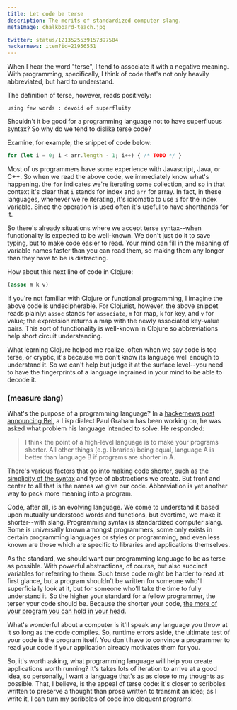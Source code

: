 ```yaml
---
title: Let code be terse
description: The merits of standardized computer slang.
metaImage: chalkboard-teach.jpg

twitter: status/1213525539157397504
hackernews: item?id=21956551
---
```


When I hear the word "terse", I tend to associate it with a negative meaning. With programming, specifically, I think of code that's not only heavily abbreviated, but hard to understand.

The definition of terse, however, reads positively:

```
using few words : devoid of superfluity
```

Shouldn't it be good for a programming language not to have superfluous syntax? So why do we tend to dislike terse code? 

Examine, for example, the snippet of code below: 

```js
for (let i = 0; i < arr.length - 1; i++) { /* TODO */ }
```
Most of us programmers have some experience with Javascript, Java, or C++. So when we read the above code, we immediately know what's happening. the `for` indicates we're iterating some collection, and so in that context it's clear that `i` stands for index and `arr` for array. In fact, in these languages, whenever we're iterating, it's idiomatic to use `i` for the index variable. Since the operation is used often it's useful to have shorthands for it. 

So there's already situations where we accept terse syntax--when functionality is expected to be well-known. We don't just do it to save typing, but to make code easier to read. Your mind can fill in the meaning of variable names faster than you can read them, so making them any longer than they have to be is distracting.


How about this next line of code in Clojure: 

```clj
(assoc m k v)
```

If you're not familiar with Clojure or functional programming, I imagine the above code is undecipherable. For Clojurist, however, the above snippet reads plainly: `assoc` stands for `associate`, `m` for map, `k` for key, and `v` for value; the expression returns a map with the newly associated key-value pairs. This sort of functionality is well-known in Clojure so abbreviations help short circuit understanding.

What learning Clojure helped me realize, often when we say code is too terse, or cryptic, it's because we don't know its language well enough to understand it. So we can't help but judge it at the surface level--you need to have the fingerprints of a language ingrained in your mind to be able to decode it.

### (measure :lang)

What's the purpose of a programming language? In a [hackernews post announcing Bel](http://paulgraham.com/bel.html), a Lisp dialect Paul Graham has been working on, he was asked what problem his language intended to solve. He responded:

> I think the point of a high-level language is to make your programs shorter. All other things (e.g. libraries) being equal, language A is better than language B if programs are shorter in A.

There's various factors that go into making code shorter, such as [the simplicity of the syntax](/lisp) and type of abstractions we create. But front and center to all that is the names we give our code. Abbreviation is yet another way to pack more meaning into a program.

Code, after all, is an evolving language. We come to understand it based upon mutually understood words and functions, but overtime, we make it shorter--with slang. Programming syntax is standardized computer slang. Some is universally known amongst programmers, some only exists in certain programming languages or styles or programming, and even less known are those which are specific to libraries and applications themselves. 

As the standard, we should want our programming language to be as terse as possible. With powerful abstractions, of course, but also succinct variables for referring to them. Such terse code might be harder to read at first glance, but a program shouldn't be written for someone who'll superficially look at it, but for someone who'll take the time to fully understand it. So the higher your standard for a fellow programmer, the terser your code should be. Because the shorter your code, [the more of your program you can hold in your head](http://www.paulgraham.com/head.html).

What's wonderful about a computer is it'll speak any language you throw at it so long as the code compiles. So, runtime errors aside, the ultimate test of your code is the program itself. You don't have to convince a programmer to read your code if your application already motivates them for you.

So, it's worth asking, what programming language will help you create applications worth running? It's takes lots of iteration to arrive at a good idea, so personally, I want a language that's as as close to my thoughts as possible. That, I believe, is the appeal of terse code: it's closer to scribbles written to preserve a thought than prose written to transmit an idea; as I write it, I can turn my scribbles of code into eloquent programs!

